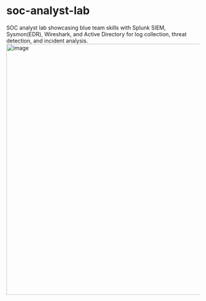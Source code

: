 # soc-analyst-lab
SOC analyst lab showcasing blue team skills with Splunk SIEM, Sysmon(EDR), Wireshark, and Active Directory for log collection, threat detection, and incident analysis.
<img width="873" height="655" alt="image" src="https://github.com/user-attachments/assets/309ac558-938a-42e2-be56-8004d314a23a" />
